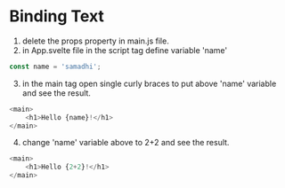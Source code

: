 # Binding Text

1. delete the props property in main.js file. 
2. in App.svelte file in the script tag define variable 'name'

```js 
const name = 'samadhi';
```
3. in the main tag open single curly braces to put above 'name' variable and see the result. 
```js 
<main>
	<h1>Hello {name}!</h1>
</main>
```

4. change 'name' variable above to 2+2 and see the result. 
```js 
<main>
	<h1>Hello {2+2}!</h1>
</main>
```




